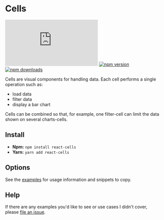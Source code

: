 # Cells

![gzip size](http://img.badgesize.io/https://unpkg.com/modal-hook/dist/index.js?compression=gzip)
[![npm version](https://img.shields.io/npm/v/modal-hook.svg)](https://www.npmjs.com/package/modal-hook)
[![npm downloads](https://img.shields.io/npm/dm/modal-hook.svg)](https://www.npmjs.com/package/modal-hook)

Cells are visual components for handling data. Each cell performs a single operation such as:

-   load data
-   filter data
-   display a bar chart

Cells can be combined so that, for example, one filter-cell can limit the data shown on several charts-cells.

## Install

-   **Npm:** `npm install react-cells`
-   **Yarn:** `yarn add react-cells`

## Options

See the [examples](https://benshope.github.io/cells) for usage information and snippets to copy.

## Help

If there are any examples you'd like to see or use cases I didn't cover, please [file an issue](https://github.com/benshope/cells/issues/new).
